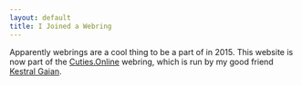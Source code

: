 ```yaml
---
layout: default
title: I Joined a Webring
---
```


Apparently webrings are a cool thing to be a part of in 2015. This website is now part of the [Cuties.Online](http://cuties.online) webring, which is run by my good friend [Kestral Gaian](http://kesgai.com).